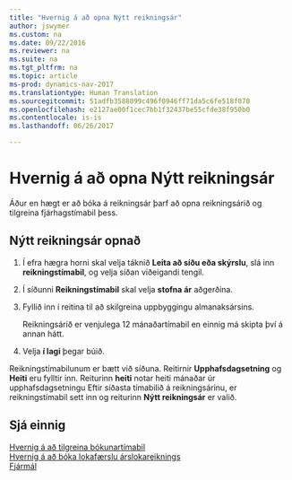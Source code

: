 ```yaml
---
title: "Hvernig á að opna Nýtt reikningsár"
author: jswymer
ms.custom: na
ms.date: 09/22/2016
ms.reviewer: na
ms.suite: na
ms.tgt_pltfrm: na
ms.topic: article
ms-prod: dynamics-nav-2017
ms.translationtype: Human Translation
ms.sourcegitcommit: 51adfb3588099c496f0946ff71da5c6fe518f070
ms.openlocfilehash: e2127ae00f1cec7bb1f32437be55cfde38f950b0
ms.contentlocale: is-is
ms.lasthandoff: 06/26/2017

---
```


# <a name="how-to-open-a-new-fiscal-year"></a>Hvernig á að opna Nýtt reikningsár
Áður en hægt er að bóka á reikningsár þarf að opna reikningsárið og tilgreina fjárhagstímabil þess.

## <a name="to-open-a-new-fiscal-year"></a>Nýtt reikningsár opnað
1. Í efra hægra horni skal velja táknið **Leita að síðu eða skýrslu**, slá inn **reikningstímabil**, og velja síðan viðeigandi tengil.
2. Í síðunni **Reikningstímabil** skal velja **stofna ár** aðgerðina.
3. Fyllið inn í reitina til að skilgreina uppbyggingu almanaksársins.

    Reikningsárið er venjulega 12 mánaðartímabil en einnig má skipta því á annan hátt.
4. Velja **í lagi** þegar búið.

Reikningstímabilunum er bætt við síðuna. Reitirnir **Upphafsdagsetning** og **Heiti** eru fylltir inn. Reiturinn **heiti** notar heiti mánaðar úr upphafsdagsetningu Eftir síðasta tímabilið á reikningsárinu, er reikningstímabil sett inn og reiturinn **Nýtt reikningsár** er valið.


## <a name="see-also"></a>Sjá einnig
[Hvernig á að tilgreina bókunartímabil](finance-setup-how-specify-posting-periods.md)  
[Hvernig á að bóka lokafærslu árslokareiknings](year-how-post-year-end-close-entry.md)  
[Fjármál](finance-setup.md)  

